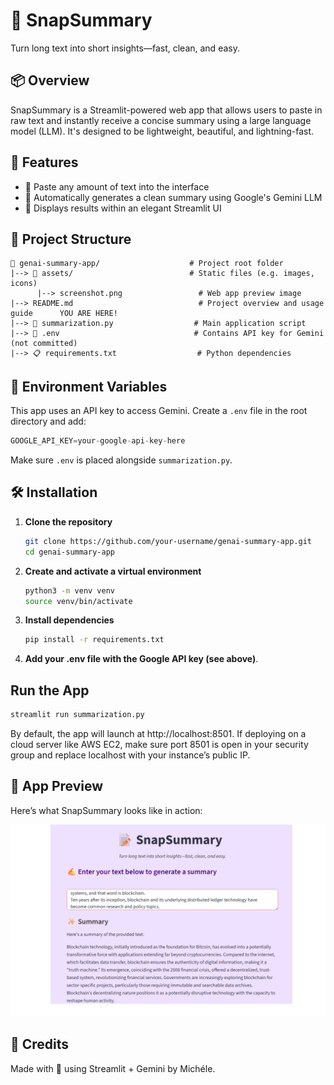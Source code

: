 # 📝 SnapSummary

Turn long text into short insights—fast, clean, and easy.

## 📦 Overview

SnapSummary is a Streamlit-powered web app that allows users to paste in raw text and instantly receive a concise summary using a large language model (LLM). It's designed to be lightweight, beautiful, and lightning-fast.

## 🎯 Features

- 🔹 Paste any amount of text into the interface
- 🔹 Automatically generates a clean summary using Google's Gemini LLM
- 🔹 Displays results within an elegant Streamlit UI

## 📁 Project Structure
```
📁 genai-summary-app/                    # Project root folder
|--> 📁 assets/                          # Static files (e.g. images, icons)       
      |--> screenshot.png                 # Web app preview image
|--> README.md                            # Project overview and usage guide      YOU ARE HERE!
|--> 🐍 summarization.py                  # Main application script 
|--> 🔐 .env                              # Contains API key for Gemini (not committed) 
|--> 📋 requirements.txt                  # Python dependencies 
```

## 🔑 Environment Variables

This app uses an API key to access Gemini. Create a `.env` file in the root directory and add:
```python
GOOGLE_API_KEY=your-google-api-key-here
```

Make sure `.env` is placed alongside `summarization.py`.

## 🛠️ Installation

1. **Clone the repository**
   ```bash
   git clone https://github.com/your-username/genai-summary-app.git
   cd genai-summary-app
   ```

2. **Create and activate a virtual environment**
   ```bash
   python3 -m venv venv
   source venv/bin/activate
   ```
3. **Install dependencies**
    ```bash
    pip install -r requirements.txt
    ```
4. **Add your .env file with the Google API key (see above)**.

## Run the App
```bash
streamlit run summarization.py
```
By default, the app will launch at http://localhost:8501.
If deploying on a cloud server like AWS EC2, make sure port 8501 is open in your security group and replace localhost with your instance’s public IP.


## 🌟 App Preview

Here’s what SnapSummary looks like in action:

![SnapSummary Screenshot](assets/screenshot.png)

## 💬 Credits
Made with 💜 using Streamlit + Gemini by Michéle.



